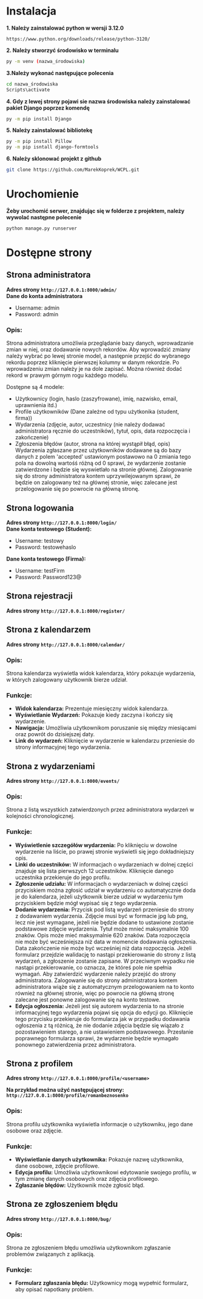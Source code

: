 # Instalacja
**1. Należy zainstalować python w wersji 3.12.0**
```
https://www.python.org/downloads/release/python-3120/
```

**2. Należy stworzyć środowisko w terminalu**
```bash
py -m venv (nazwa_środowiska)
```  
**3.Należy wykonać następujące polecenia**  
```bash
cd nazwa_środowiska
Scripts\activate
```  
**4. Gdy z lewej strony pojawi sie nazwa środowiska należy zainstalować pakiet Django poprzez komendę**
```bash
py -m pip install Django
```  
**5. Należy zainstalować bibliotekę**
```bash
py -m pip install Pillow  
py -m pip isntall django-formtools
```  
**6. Należy sklonować projekt z github**
```bash
git clone https://github.com/MarekKoprek/WCPL.git
```
# Urochomienie
**Żeby urochomić serwer, znajdując się w folderze z projektem, należy wywolać następne polecenie**
```python
python manage.py runserver
```

# Dostępne strony
## Strona administratora
**Adres strony `http://127.0.0.1:8000/admin/`**  
**Dane do konta administratora**
- Username: admin
- Password: admin

### Opis: ###
Strona administratora umożliwia przeglądanie bazy danych, wprowadzanie zmian w niej, oraz dodawanie nowych rekordów.
Aby wprowadzić zmiany należy wybrać po lewej stronie model, a następnie przejść do wybranego rekordu poprzez kliknięcie pierwszej kolumny w danym rekordzie. Po wprowadzeniu zmian należy je na dole zapisać. Można również dodać rekord w prawym górnym rogu każdego modelu.

Dostępne są 4 modele: 
- Użytkownicy (login, haslo (zaszyfrowane), imię, nazwisko, email, uprawnienia itd.)
- Profile użytkowników (Dane zależne od typu użytkonika (student, firma))
- Wydarzenia (zdjęcie, autor, uczestnicy (nie należy dodawać administratora ręcznie do uczestników), tytuł, opis, data rozpoczęcia i zakończenie)
- Zgłoszenia błędów (autor, strona na której wystąpił błąd, opis)
Wydarzenia zgłaszane przez użytkowników dodawane są do bazy danych z polem 'accepted' ustawionym postawowo na 0 zmiania tego pola na dowolną wartośś różną od 0 sprawi, że wydarzenie zostanie zatwierdzone i będzie się wyswietlało na stronie głównej.
Zalogowanie się do strony administratora kontem uprzywilejowanym sprawi, że będzie on zalogowany też na głównej stronie, więc zalecane jest przelogowanie się po powrocie na główną stronę.

## Strona logowania 
**Adres strony `http://127.0.0.1:8000/login/`**  
**Dane konta testowego (Student):**
- Username: testowy
- Password: testowehaslo   

**Dane konta testowego (Firma):**
- Username: testFirm
- Password: Password123@

## Strona rejestracji 
**Adres strony `http://127.0.0.1:8000/register/`**  

## Strona z kalendarzem 
**Adres strony `http://127.0.0.1:8000/calendar/`**  
### Opis: ###
Strona kalendarza wyświetla widok kalendarza, który pokazuje wydarzenia, w których zalogowany użytkownik bierze udział.

### Funkcje: ###
- **Widok kalendarza:** Prezentuje miesięczny widok kalendarza.   
- **Wyświetlanie Wydarzeń:** Pokazuje kiedy zaczyna i kończy się wydarzenie.   
- **Nawigacja:** Umożliwia użytkownikom poruszanie się między miesiącami oraz powrót do dzisiejszej daty.
- **Link do wydarzeń:** Kliknięcie w wydarzenie w kalendarzu przeniesie do strony informacyjnej tego wydarzenia.

## Strona z wydarzeniami 
**Adres strony `http://127.0.0.1:8000/events/`**  
### Opis: ###
Strona z listą wszystkich zatwierdzonych przez administratora wydarzeń w kolejności chronologicznej.

### Funkcje: ###
- **Wyświetlenie szczegółów wydarzenia:** Po kliknięciu w dowolne wydarzenie na liście, po prawej stronie wyświetli się jego dokładniejszy opis.
- **Linki do uczestników:** W informacjach o wydarzeniach w dolnej części znajduje się lista pierwszych 12 uczestników. Kliknięcie danego uczestnika przekieruje do jego profilu.
- **Zgłoszenie udziału:** W informacjach o wydarzeniach w dolnej części przyciskiem można zgłosić udział w wydarzeniu co automatycznie doda je do kalendarza, jeżeli użytkownik bierze udział w wydarzeniu tym przyciskiem będzie mógł wypisać się z tego wydarzenia.
- **Dodanie wydarzenia:** Przycisk pod listą wydarzeń przeniesie do strony z dodawaniem wydarzenia. Zdjęcie musi być w formacie jpg lub png, lecz nie jest wymagane, jeżeli nie będzie dodane to ustawione zostanie podstawowe zdjęcie wydarzenia. Tytuł może mnieć maksymalnie 100 znaków. Opis może mieć maksymalnie 620 znaków. Data rozpoczęcia nie może być wcześniejsza niż data w momencie dodawania ogłoszenia. Data zakończenie nie może być wcześniej niż data rozpoczęcia. Jeżeli formularz przejdzie walidację to nastąpi przekierowanie do strony z listą wydarzeń, a zgłoszenie zostanie zapisane. W przeciwnym wypadku nie nastąpi przekierowanie, co oznacza, że któreś pole nie spełnia wymagań. Aby zatwierdzić wydarzenie należy przejść do strony administratora. Zalogowanie się do strony administratora kontem administratora wiąże się z automatycznym przelogowaniem na to konto również na głównej stronie, więc po powrocie na główną stronę zalecane jest ponowne zalogowanie się na konto testowe.
- **Edycja ogłoszenia:** Jeżeli jest się autorem wydarzenia to na stronie informacyjnej tego wydarzenia pojawi się opcja do edycji go. Kliknięcie tego przycisku przekieruje do formularza jak w przypadku dodawania ogłoszenia z tą różnicą, że nie dodanie zdjęcia będzie się wiązało z pozostawieniem starego, a nie ustawieniem podstawowego. Przesłanie poprawnego formularza sprawi, że wydarzenie będzie wymagało ponownego zatwierdzenia przez administratora.

## Strona z profilem 
**Adres strony `http://127.0.0.1:8000/profile/<username>`**  

**Na przykład można użyć następującej strony:**
**`http://127.0.0.1:8000/profile/romanbeznosenko`**

### Opis: ###
Strona profilu użytkownika wyświetla informacje o użytkowniku, jego dane osobowe oraz zdjęcie.

### Funkcje: ###
- **Wyświetlanie danych użytkownika:** Pokazuje nazwę użytkownika, dane osobowe, zdjęcie profilowe.   
- **Edycja profilu:** Umożliwia użytkownikowi edytowanie swojego profilu, w tym zmianę danych osobowych oraz zdjęcia profilowego.   
- **Zgłaszanie błędów:** Użytkownik może zgłosić błąd.    


## Strona ze zgłoszeniem błędu ##
**Adres strony `http://127.0.0.1:8000/bug/`**  
### Opis: ###
Strona ze zgłoszeniem błędu umożliwia użytkownikom zgłaszanie problemów związanych z aplikacją.

### Funkcje: ###
- **Formularz zgłaszania błędu:** Użytkownicy mogą wypełnić formularz, aby opisać napotkany problem.   
